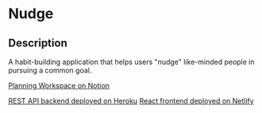 # Nudge

## Description
A habit-building application that helps users "nudge" like-minded people in pursuing a common goal.

<a href="https://www.notion.so/Nudge-7cb96571b3104e7296611bcb2c54483f">Planning Workspace on Notion</a>

<a href="https://nudge-habits-api.herokuapp.com/">REST API backend deployed on Heroku</a>
<a href="https://nudge-me.netlify.app/">React frontend deployed on Netlify</a>
